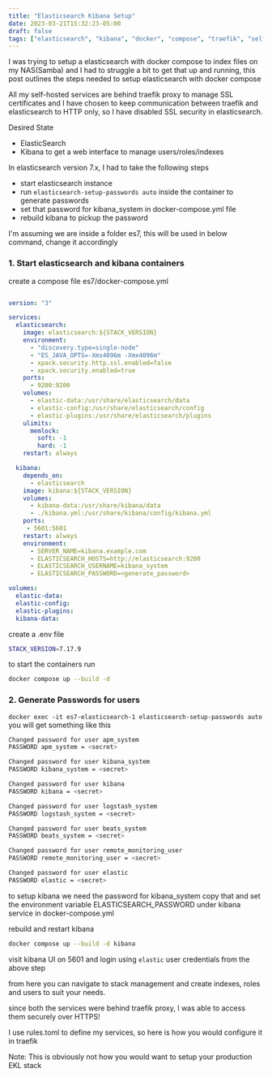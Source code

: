 ```yaml
---
title: "Elasticsearch Kibana Setup"
date: 2023-03-21T15:32:23-05:00
draft: false
tags: ["elasticsearch", "kibana", "docker", "compose", "traefik", "self-hosted"]
---
```


I was trying to setup a elasticsearch with docker compose to index files on my NAS(Samba) and I had to struggle a bit to get that up and running, 
this post outlines the steps needed to setup elasticsearch with docker compose


All my self-hosted services are behind traefik proxy to manage SSL certificates and I have chosen to keep communication between traefik and elasticsearch to HTTP only,
so I have disabled SSL security in elasticsearch.

Desired State
- ElasticSearch
- Kibana to get a web interface to manage users/roles/indexes

In elasticsearch version 7.x, I had to take the following steps
 - start elasticsearch instance
 - run `elasticsearch-setup-passwords auto` inside the container to generate passwords
 - set that password for kibana_system in docker-compose.yml file
 - rebuild kibana to pickup the password

I'm assuming we are inside a folder es7, this will be used in below command, change it accordingly

### 1. Start elasticsearch and kibana containers
create a compose file es7/docker-compose.yml
```yml

version: "3"

services:
  elasticsearch:
    image: elasticsearch:${STACK_VERSION}
    environment:
      - "discovery.type=single-node"
      - "ES_JAVA_OPTS=-Xms4096m -Xmx4096m"
      - xpack.security.http.ssl.enabled=false
      - xpack.security.enabled=true
    ports:
      - 9200:9200
    volumes:
      - elastic-data:/usr/share/elasticsearch/data
      - elastic-config:/usr/share/elasticsearch/config
      - elastic-plugins:/usr/share/elasticsearch/plugins
    ulimits:
      memlock:
        soft: -1
        hard: -1
    restart: always

  kibana:
    depends_on:
      - elasticsearch
    image: kibana:${STACK_VERSION}
    volumes:
      - kibana-data:/usr/share/kibana/data
      - ./kibana.yml:/usr/share/kibana/config/kibana.yml
    ports:
     - 5601:5601
    restart: always
    environment:
      - SERVER_NAME=kibana.example.com
      - ELASTICSEARCH_HOSTS=http://elasticsearch:9200
      - ELASTICSEARCH_USERNAME=kibana_system
      - ELASTICSEARCH_PASSWORD=<generate_password>

volumes:
  elastic-data:
  elastic-config:
  elastic-plugins:
  kibana-data:

```
create a .env file
```bash
STACK_VERSION=7.17.9
```
to start the containers run
```bash
docker compose up --build -d
``` 

### 2. Generate Passwords for users
`docker exec -it es7-elasticsearch-1 elasticsearch-setup-passwords auto`
you will get something like this 

```bash
Changed password for user apm_system
PASSWORD apm_system = <secret>

Changed password for user kibana_system
PASSWORD kibana_system = <secret>

Changed password for user kibana
PASSWORD kibana = <secret>

Changed password for user logstash_system
PASSWORD logstash_system = <secret>

Changed password for user beats_system
PASSWORD beats_system = <secret>

Changed password for user remote_monitoring_user
PASSWORD remote_monitoring_user = <secret>

Changed password for user elastic
PASSWORD elastic = <secret>
```

to setup kibana we need the password for kibana_system
copy that and set the environment variable ELASTICSEARCH_PASSWORD under kibana service in docker-compose.yml

rebuild and restart kibana
```bash
docker compose up --build -d kibana
```

visit kibana UI on 5601 and login using `elastic` user credentials from the above step 

from here you can navigate to stack management and create indexes, roles and users to suit your needs.


since both the services were behind traefik proxy, I was able to access them securely over HTTPS! 

I use rules.toml to define my services, so here is how you would configure it in traefik


Note: This is obviously not how you would want to setup your production EKL stack 
